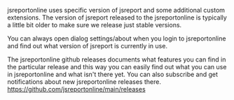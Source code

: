 jsreportonline uses specific version of jsreport and some additional custom extensions. The version of jsreport released to the jsreportonline is typically a little bit older to make sure we release just stable versions.

You can always open dialog settings/about when you login to jsreportonline and find out what version of jsreport is currently in use.

The jsreportonline github releases documents what features you can find in the particular release and this way you can easily find out what you can use in jsreportonline and what isn't there yet. You can also subscribe and get notifications about new jsreportonline releases there.
https://github.com/jsreportonline/main/releases
